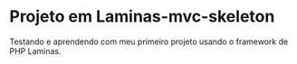 # Projeto em Laminas-mvc-skeleton

Testando e aprendendo com meu primeiro projeto usando o framework de PHP Laminas.
